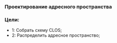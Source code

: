 ### Проектирование адресного пространства

### Цели:
- 1: Собрать схему CLOS;
- 2: Распределить адресное пространство;
